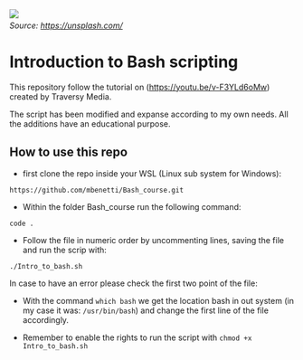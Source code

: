 

<img align="left" src="https://images.unsplash.com/photo-1537432376769-00f5c2f4c8d2?ixid=MXwxMjA3fDB8MHxwaG90by1wYWdlfHx8fGVufDB8fHw%3D&ixlib=rb-1.2.1&auto=format&fit=crop&w=1850&q=80">

###### Source: https://unsplash.com/

# Introduction to Bash scripting

This repository follow the tutorial on (https://youtu.be/v-F3YLd6oMw) created by Traversy Media.

The script has been modified and expanse according to my own needs. All the additions have an educational purpose. 

## How to use this repo

* first clone the repo inside your WSL (Linux sub system for Windows):

` https://github.com/mbenetti/Bash_course.git `

* Within the folder Bash_course run the following command:

` code . `

* Follow the file in numeric order by uncommenting lines, saving the file and run the scrip with:

` ./Intro_to_bash.sh `
 
In case to have an error please check the first two point of the file:

* With the command `which bash` we get the location bash in out system (in my case it was: `/usr/bin/bash`) and change the first line of the file accordingly.

* Remember to enable the rights to run the script with `chmod +x Intro_to_bash.sh`

